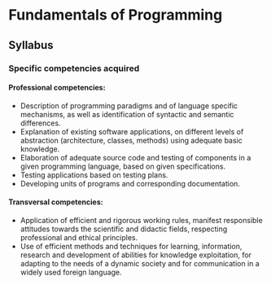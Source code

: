 # Fundamentals of Programming

## Syllabus

### Specific competencies acquired
#### Professional competencies:
- Description of programming paradigms and of language specific mechanisms, as well
as identification of syntactic and semantic differences.
- Explanation of existing software applications, on different levels of abstraction
(architecture, classes, methods) using adequate basic knowledge.
- Elaboration of adequate source code and testing of components in a given programming
language, based on given specifications.
- Testing applications based on testing plans.
- Developing units of programs and corresponding documentation.
#### Transversal competencies:
- Application of efficient and rigorous working rules, manifest responsible attitudes
towards the scientific and didactic fields, respecting professional and ethical principles.
- Use of efficient methods and techniques for learning, information, research and
development of abilities for knowledge exploitation, for adapting to the needs of a dynamic
society and for communication in a widely used foreign language.



